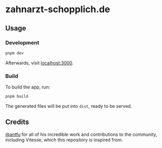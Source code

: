 # zahnarzt-schopplich.de

## Usage

### Development

```bash
pnpm dev
```

Afterwards, visit [localhost:3000](http://localhost:3000).

### Build

To build the app, run:

```bash
pnpm build
```

The generated files will be put into `dist`, ready to be served.

## Credits

[@antfu](https://github.com/antfu) for all of his incredible work and contributions to the community, including Vitesse, which this repository is inspired from.

